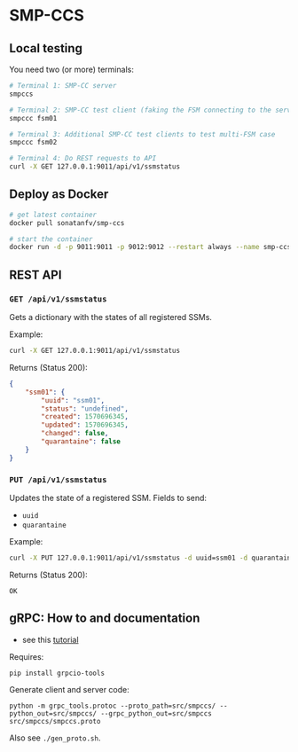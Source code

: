 # SMP-CCS


## Local testing

You need two (or more) terminals:

```sh
# Terminal 1: SMP-CC server
smpccs

# Terminal 2: SMP-CC test client (faking the FSM connecting to the server)
smpccc fsm01

# Terminal 3: Additional SMP-CC test clients to test multi-FSM case
smpccc fsm02

# Terminal 4: Do REST requests to API
curl -X GET 127.0.0.1:9011/api/v1/ssmstatus
```

## Deploy as Docker

```sh
# get latest container
docker pull sonatanfv/smp-ccs

# start the container
docker run -d -p 9011:9011 -p 9012:9012 --restart always --name smp-ccs sonatanfv/smp-ccs
```

## REST API

### `GET /api/v1/ssmstatus`

Gets a dictionary with the states of all registered SSMs.

Example: 

```sh
curl -X GET 127.0.0.1:9011/api/v1/ssmstatus
```

Returns (Status 200):
```json
{
    "ssm01": {
        "uuid": "ssm01",
        "status": "undefined",
        "created": 1570696345,
        "updated": 1570696345,
        "changed": false,
        "quarantaine": false
    }
}
```

### `PUT /api/v1/ssmstatus`

Updates the state of a registered SSM.
Fields to send:

- `uuid`
- `quarantaine`

Example:

```sh
curl -X PUT 127.0.0.1:9011/api/v1/ssmstatus -d uuid=ssm01 -d quarantaine=1
```

Returns (Status 200):
```
OK
``` 

## gRPC: How to and documentation

* see this [tutorial](https://grpc.io/docs/tutorials/basic/python/)

Requires:

```
pip install grpcio-tools
```

Generate client and server code:

```
python -m grpc_tools.protoc --proto_path=src/smpccs/ --python_out=src/smpccs/ --grpc_python_out=src/smpccs src/smpccs/smpccs.proto            
```

Also see `./gen_proto.sh`.
